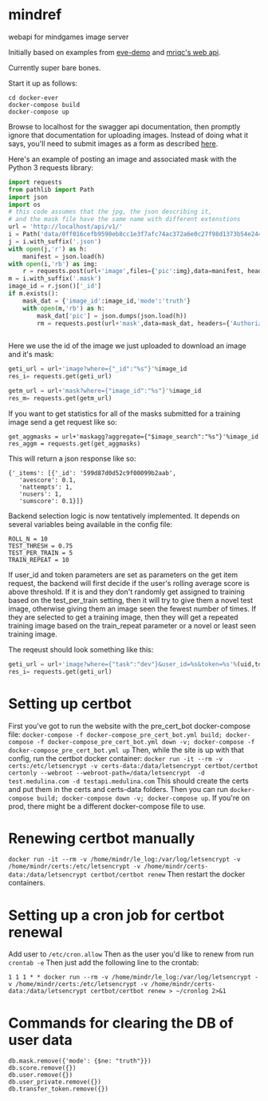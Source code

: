 # mindref
webapi for mindgames image server


Initially based on examples from [eve-demo](https://github.com/pyeve/eve-demo) and [mriqc's web api](https://github.com/poldracklab/mriqcwebapi).

Currently super bare bones.

Start it up as follows:

```
cd docker-ever
docker-compose build
docker-compose up
```

Browse to localhost for the swagger api documentation, then promptly ignore that documentation for uploading images. Instead of doing what it says, you'll need to submit images as a form as described [here](https://github.com/pyeve/eve/blob/ab1c6c028a68918df51ba22c7a157fe74ecbcd34/docs/features.rst#file-storage).

Here's an example of posting an image and associated mask with the Python 3 requests library:
```python
import requests
from pathlib import Path
import json
import os
# this code assumes that the jpg, the json describing it, 
# and the mask file have the same name with different extenstions
url = 'http://localhost/api/v1/'
i = Path('data/0ff016cefb9590eb8cc1e3f7afc74ac372a6e0c27f98d1373b54e244.jpg')
j = i.with_suffix('.json')
with open(j,'r') as h:
    manifest = json.load(h)
with open(i,'rb') as img:
    r = requests.post(url+'image',files={'pic':img},data=manifest, headers={'Authorization':os.environ.get('API_TOKEN','"testing_secret"')})
m = i.with_suffix('.mask')
image_id = r.json()['_id']
if m.exists():
    mask_dat = {'image_id':image_id,'mode':'truth'}
    with open(m,'rb') as h:
        mask_dat['pic'] = json.dumps(json.load(h))
        rm = requests.post(url+'mask',data=mask_dat, headers={'Authorization':os.environ.get('API_TOKEN','"testing_secret"')})
        
```

Here we use the id of the image we just uploaded to download an image and it's mask:

```python
geti_url = url+'image?where={"_id":"%s"}'%image_id
res_i= requests.get(geti_url)

getm_url = url+'mask?where={"image_id":"%s"}'%image_id
res_m= requests.get(getm_url)
```


If you want to get statistics for all of the masks submitted for a training image send a get request like so:
```pthon
get_aggmasks = url+'maskagg?aggregate={"$image_search":"%s"}'%image_id
res_aggm = requests.get(get_aggmasks)
```
This will return a json response like so:
```
{'_items': [{'_id': '599d87d0d52c9f00099b2aab',
   'avescore': 0.1,
   'nattempts': 1,
   'nusers': 1,
   'sumscore': 0.1}]}
   ```

Backend selection logic is now tentatively implemented. It depends on several variables being available in the config file:
```
ROLL_N = 10
TEST_THRESH = 0.75
TEST_PER_TRAIN = 5
TRAIN_REPEAT = 10
```
If user_id and token parameters are set as parameters on the get item request, the backend will first decide if the user's rolling average score is above threshold. If it is and they don't randomly get assigned to training based on the test_per_train setting, then it will try to give them a novel test image, otherwise giving them an image seen the fewest number of times. If they are selected to get a training image, then they will get a repeated training image based on the train_repeat parameter or a novel or least seen training image. 

The reqeust should look something like this:
```python
geti_url = url+'image?where={"task":"dev"}&user_id=%s&token=%s'%(uid,token)
res_i= requests.get(geti_url)
```

# Setting up certbot
First you've got to run the website with the pre_cert_bot docker-compose file:
`docker-compose -f docker-compose_pre_cert_bot.yml build; docker-compose -f docker-compose_pre_cert_bot.yml down -v; docker-compose -f docker-compose_pre_cert_bot.yml up`
Then, while the site is up with that config, run the certbot docker container:
`docker run -it --rm -v certs:/etc/letsencrypt -v certs-data:/data/letsencrypt certbot/certbot certonly --webroot --webroot-path=/data/letsencrypt  -d test.medulina.com -d testapi.medulina.com`
This should create the certs and put them in the certs and certs-data folders. Then you can run `docker-compose build; docker-compose down -v; docker-compose up`. If you're on prod, there might be a different docker-compose file to use.

# Renewing certbot manually
`docker run -it --rm -v /home/mindr/le_log:/var/log/letsencrypt -v /home/mindr/certs:/etc/letsencrypt -v /home/mindr/certs-data:/data/letsencrypt certbot/certbot renew`
Then restart the docker containers.

# Setting up a cron job for certbot renewal
Add user to `/etc/cron.allow`
Then as the user you'd like to renew from run `crontab -e`
Then just add the following line to the crontab:
```
1 1 1 * * docker run --rm -v /home/mindr/le_log:/var/log/letsencrypt -v /home/mindr/certs:/etc/letsencrypt -v /home/mindr/certs-data:/data/letsencrypt certbot/certbot renew > ~/cronlog 2>&1
```

# Commands for clearing the DB of user data
```
db.mask.remove({'mode': {$ne: "truth"}})
db.score.remove({})
db.user.remove({})
db.user_private.remove({})
db.transfer_token.remove({})
```
